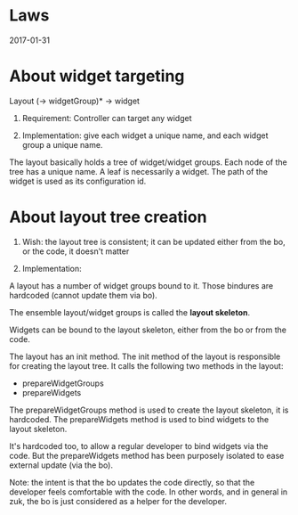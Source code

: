 Laws
============
2017-01-31




About widget targeting
===========================


Layout (-> widgetGroup)* -> widget


1. Requirement: Controller can target any widget


2. Implementation: give each widget a unique name, and each widget group a unique name.


The layout basically holds a tree of widget/widget groups.
Each node of the tree has a unique name.
A leaf is necessarily a widget.
The path of the widget is used as its configuration id. 



About layout tree creation
=============================

1. Wish: the layout tree is consistent; it can be updated either from the bo, or the code, it doesn't matter


2. Implementation:

A layout has a number of widget groups bound to it.
Those bindures are hardcoded (cannot update them via bo).

The ensemble layout/widget groups is called the **layout skeleton**.

Widgets can be bound to the layout skeleton, either from the bo or from the code.



The layout has an init method.
The init method of the layout is responsible for creating the layout tree.
It calls the following two methods in the layout:

- prepareWidgetGroups
- prepareWidgets


The prepareWidgetGroups method is used to create the layout skeleton, it is hardcoded.
The prepareWidgets method is used to bind widgets to the layout skeleton.

It's hardcoded too, to allow a regular developer to bind widgets via the code.
But the prepareWidgets method has been purposely isolated to ease external update (via the bo).

Note: the intent is that the bo updates the code directly, so that the developer
feels comfortable with the code.
In other words, and in general in zuk, the bo is just considered as a helper for the developer.













